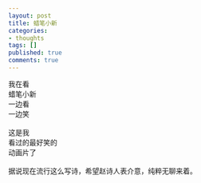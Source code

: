 ```yaml
---
layout: post
title: 蜡笔小新
categories:
- thoughts
tags: []
published: true
comments: true
---
```

<p><p>我在看<br />蜡笔小新<br />一边看<br />一边笑<br /><br />这是我<br />看过的最好笑的<br />动画片了<br /><br />据说现在流行这么写诗，希望赵诗人表介意，纯粹无聊来着。<br /></p></p>
